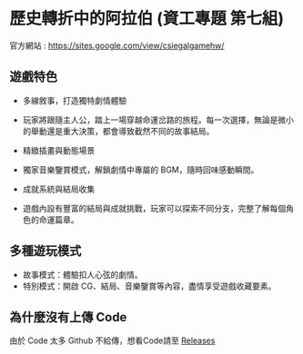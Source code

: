 # 歷史轉折中的阿拉伯 (資工專題 第七組)
官方網站 : https://sites.google.com/view/csiegalgamehw/

## 遊戲特色
* 多線敘事，打造獨特劇情體驗
* 玩家將跟隨主人公，踏上一場穿越命運岔路的旅程。每一次選擇，無論是微小的舉動還是重大決策，都會導致截然不同的故事結局。

* 精緻插畫與動態場景
* 獨家音樂鑒賞模式，解鎖劇情中專屬的 BGM，隨時回味感動瞬間。

* 成就系統與結局收集
* 遊戲內設有豐富的結局與成就挑戰，玩家可以探索不同分支，完整了解每個角色的命運篇章。

## 多種遊玩模式
* 故事模式：體驗扣人心弦的劇情。
* 特別模式：開啟 CG、結局、音樂鑒賞等內容，盡情享受遊戲收藏要素。

## 為什麼沒有上傳 Code
由於 Code 太多 Github 不給傳，想看Code請至 [Releases](https://github.com/JustinIanHero/csiegalgamehw/releases)
